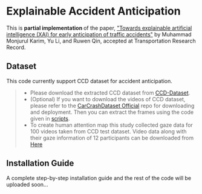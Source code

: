 # Explainable Accident Anticipation
This is <b> partial implementation </b> of the paper, <a href="https://arxiv.org/pdf/2108.00273"> "Towards explainable artificial intelligence (XAI) for early anticipation of traffic accidents"</a> by Muhammad Monjurul Karim, Yu Li, and Ruwen Qin, accepted at Transportation Research Record.</p>

## Dataset
This code currently support CCD dataset for accident anticipation. 
> * Please download the extracted CCD dataset from [CCD-Dataset](https://bit.ly/3qXajsu).
> * (Optional) If you want to download the videos of CCD dataset, please refer to the [CarCrashDataset Official](https://github.com/Cogito2012/CarCrashDataset) repo for downloading and deployment. Then you can extract the frames using the code given in [scripts](https://github.com/monjurulkarim/xai-accident/tree/master/scripts).
> * To create human attention map this study collected gaze data for 100 videos taken from CCD test dataset. Video data along with their gaze information of 12 participants can be downloaded from [Here](https://drive.google.com/drive/folders/17F_wyVg5sQP-Vln93qHS17l-9AjEQsBG?usp=sharing)

## Installation Guide
A complete step-by-step installation guide and the rest of the code will be uploaded soon...
